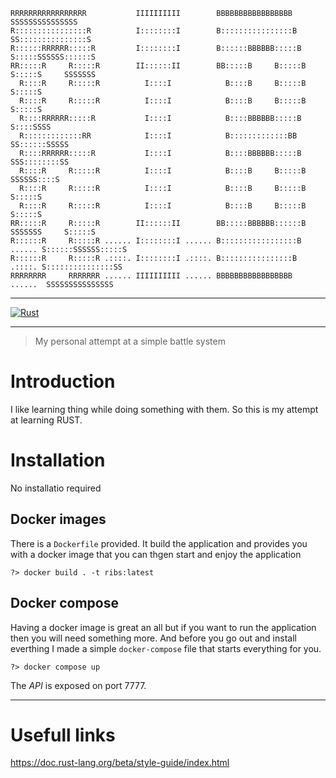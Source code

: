 ```                                                                                            
RRRRRRRRRRRRRRRRR           IIIIIIIIII        BBBBBBBBBBBBBBBBB              SSSSSSSSSSSSSSS 
R::::::::::::::::R          I::::::::I        B::::::::::::::::B           SS:::::::::::::::S
R::::::RRRRRR:::::R         I::::::::I        B::::::BBBBBB:::::B         S:::::SSSSSS::::::S
RR:::::R     R:::::R        II::::::II        BB:::::B     B:::::B        S:::::S     SSSSSSS
  R::::R     R:::::R          I::::I            B::::B     B:::::B        S:::::S            
  R::::R     R:::::R          I::::I            B::::B     B:::::B        S:::::S            
  R::::RRRRRR:::::R           I::::I            B::::BBBBBB:::::B          S::::SSSS         
  R:::::::::::::RR            I::::I            B:::::::::::::BB            SS::::::SSSSS    
  R::::RRRRRR:::::R           I::::I            B::::BBBBBB:::::B             SSS::::::::SS  
  R::::R     R:::::R          I::::I            B::::B     B:::::B               SSSSSS::::S 
  R::::R     R:::::R          I::::I            B::::B     B:::::B                    S:::::S
  R::::R     R:::::R          I::::I            B::::B     B:::::B                    S:::::S
RR:::::R     R:::::R        II::::::II        BB:::::BBBBBB::::::B        SSSSSSS     S:::::S
R::::::R     R:::::R ...... I::::::::I ...... B:::::::::::::::::B  ...... S::::::SSSSSS:::::S
R::::::R     R:::::R .::::. I::::::::I .::::. B::::::::::::::::B   .::::. S:::::::::::::::SS 
RRRRRRRR     RRRRRRR ...... IIIIIIIIII ...... BBBBBBBBBBBBBBBBB    ......  SSSSSSSSSSSSSSS   
```                                                                                          

---

[![Rust](https://github.com/dejanfajfar/ribs/actions/workflows/rust.yml/badge.svg?branch=main)](https://github.com/dejanfajfar/ribs/actions/workflows/rust.yml)

---


> My personal attempt at a simple battle system


# Introduction

I like learning thing while doing something with them. So this is my attempt at learning RUST.

# Installation

No installatio required

## Docker images

There is a `Dockerfile` provided. It build the application and provides you with a docker image that you can thgen start and enjoy the application

```shell
?> docker build . -t ribs:latest
```

## Docker compose 

Having a docker image is great an all but if you want to run the application then you will need something more. And before you go out and install everthing I made a simple `docker-compose` file that starts everything for you.

```shell
?> docker compose up
```

The _API_ is exposed on port 7777.

---

# Usefull links

https://doc.rust-lang.org/beta/style-guide/index.html